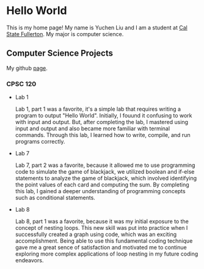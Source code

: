 # Hello World
This is my home page! My name is Yuchen Liu and I am a student at [Cal State Fullerton](https://www.fullerton.edu/). My major is computer science.
## Computer Science Projects
My github [page](https://github.com/yuchenliu39).
### CPSC 120

*  Lab 1
   
   Lab 1, part 1 was a favorite, it's a simple lab that requires writing a program to output "Hello World". Initially, I fouund it confusing to work with input and output. But, after completing the lab, I mastered using input and output and also became more familiar with terminal commands. Through this lab, I learned how to write, compile, and run programs correctly.

*  Lab 7
   
   Lab 7, part 2 was a favorite, because it allowed me to use programming code to simulate the game of blackjack, we utilized boolean and if-else statements to analyze the game of blackjack, which involved identifying the point values of each card and computing the sum. By completing this lab, I gained a deeper understanding of programming concepts such as conditional statements.

*  Lab 8
   
   Lab 8, part 1 was a favorite, because it was my initial exposure to the concept of nesting loops. This new skill was put into practice when I successfully created a graph using code, which was an exciting accomplishment. Being able to use this fundamental coding technique gave me a great sence of satisfaction and motivated me to continue exploring more complex applications of loop nesting in my future coding endeavors.